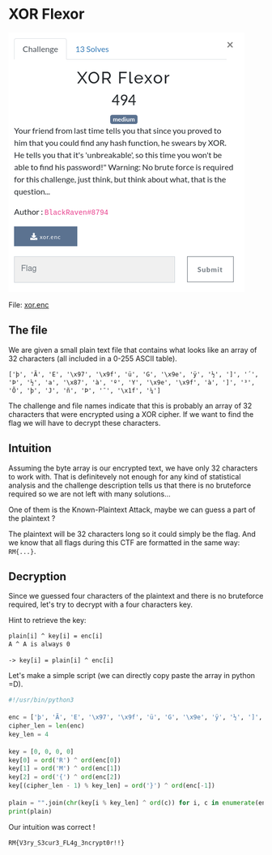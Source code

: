 # XOR Flexor

![description](./description.png)

File: [xor.enc](./xor.enc)

## The file

We are given a small plain text file that contains what looks like an array of 32 characters (all included in a 0-255 ASCII table).

```
['þ', 'Ã', 'E', '\x97', '\x9f', 'ü', 'G', '\x9e', 'ÿ', '½', ']', '´', 'Þ', '½', 'a', '\x87', 'à', 'º', 'Y', '\x9e', '\x9f', 'à', ']', '³', 'Õ', 'þ', 'J', 'ñ', 'Þ', '¯', '\x1f', '¼']
```

The challenge and file names indicate that this is probably an array of 32 characters that were encrypted using a XOR cipher. If we want to find the flag we will have to decrypt these characters.

## Intuition

Assuming the byte array is our encrypted text, we have only 32 characters to work with. That is definitevely not enough for any kind of statistical analysis and the challenge description tells us that there is no bruteforce required so we are not left with many solutions...

One of them is the Known-Plaintext Attack, maybe we can guess a part of the plaintext ?

The plaintext will be 32 characters long so it could simply be the flag. And we know that all flags during this CTF are formatted in the same way: `RM{...}`.

## Decryption

Since we guessed four characters of the plaintext and there is no bruteforce required, let's try to decrypt with a four characters key.

Hint to retrieve the key: 

```
plain[i] ^ key[i] = enc[i]
A ^ A is always 0

-> key[i] = plain[i] ^ enc[i]
```

Let's make a simple script (we can directly copy paste the array in python =D).

```python
#!/usr/bin/python3

enc = ['þ', 'Ã', 'E', '\x97', '\x9f', 'ü', 'G', '\x9e', 'ÿ', '½', ']', '´', 'Þ', '½', 'a', '\x87', 'à', 'º', 'Y', '\x9e', '\x9f', 'à', ']', '³', 'Õ', 'þ', 'J', 'ñ', 'Þ', '¯', '\x1f', '¼']
cipher_len = len(enc)
key_len = 4

key = [0, 0, 0, 0]
key[0] = ord('R') ^ ord(enc[0])
key[1] = ord('M') ^ ord(enc[1])
key[2] = ord('{') ^ ord(enc[2])
key[(cipher_len - 1) % key_len] = ord('}') ^ ord(enc[-1])

plain = "".join(chr(key[i % key_len] ^ ord(c)) for i, c in enumerate(enc))
print(plain)
```

Our intuition was correct !
```
RM{V3ry_S3cur3_FL4g_3ncrypt0r!!}
```